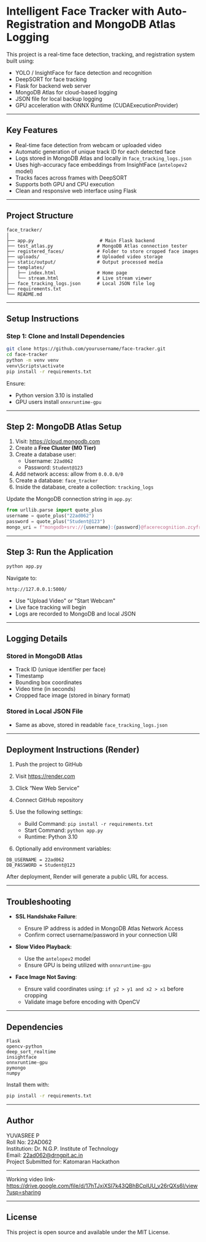 # Intelligent Face Tracker with Auto-Registration and MongoDB Atlas Logging

This project is a real-time face detection, tracking, and registration system built using:

- YOLO / InsightFace for face detection and recognition
- DeepSORT for face tracking
- Flask for backend web server
- MongoDB Atlas for cloud-based logging
- JSON file for local backup logging
- GPU acceleration with ONNX Runtime (CUDAExecutionProvider)

---

## Key Features

- Real-time face detection from webcam or uploaded video
- Automatic generation of unique track ID for each detected face
- Logs stored in MongoDB Atlas and locally in `face_tracking_logs.json`
- Uses high-accuracy face embeddings from InsightFace (`antelopev2` model)
- Tracks faces across frames with DeepSORT
- Supports both GPU and CPU execution
- Clean and responsive web interface using Flask

---

## Project Structure

```
face_tracker/
│
├── app.py                        # Main Flask backend
├── test_atlas.py                # MongoDB Atlas connection tester
├── registered_faces/            # Folder to store cropped face images
├── uploads/                     # Uploaded video storage
├── static/output/               # Output processed media
├── templates/
│   ├── index.html               # Home page
│   └── stream.html              # Live stream viewer
├── face_tracking_logs.json      # Local JSON file log
├── requirements.txt
└── README.md
```

---

## Setup Instructions

### Step 1: Clone and Install Dependencies

```bash
git clone https://github.com/yourusername/face-tracker.git
cd face-tracker
python -m venv venv
venv\Scripts\activate
pip install -r requirements.txt
```

Ensure:
- Python version 3.10 is installed
- GPU users install `onnxruntime-gpu`

---

## Step 2: MongoDB Atlas Setup

1. Visit: https://cloud.mongodb.com
2. Create a **Free Cluster (M0 Tier)**
3. Create a database user:
   - Username: `22ad062`
   - Password: `Student@123`
4. Add network access: allow from `0.0.0.0/0`
5. Create a database: `face_tracker`
6. Inside the database, create a collection: `tracking_logs`

Update the MongoDB connection string in `app.py`:

```python
from urllib.parse import quote_plus
username = quote_plus("22ad062")
password = quote_plus("Student@123")
mongo_uri = f"mongodb+srv://{username}:{password}@facerecognition.zcyfrxm.mongodb.net/?retryWrites=true&w=majority&appName=facerecognition"
```

---

## Step 3: Run the Application

```bash
python app.py
```

Navigate to:

```
http://127.0.0.1:5000/
```

- Use "Upload Video" or "Start Webcam"
- Live face tracking will begin
- Logs are recorded to MongoDB and local JSON

---

## Logging Details

### Stored in MongoDB Atlas

- Track ID (unique identifier per face)
- Timestamp
- Bounding box coordinates
- Video time (in seconds)
- Cropped face image (stored in binary format)

### Stored in Local JSON File

- Same as above, stored in readable `face_tracking_logs.json`

---

## Deployment Instructions (Render)

1. Push the project to GitHub
2. Visit https://render.com
3. Click “New Web Service”
4. Connect GitHub repository
5. Use the following settings:

   - Build Command: `pip install -r requirements.txt`
   - Start Command: `python app.py`
   - Runtime: Python 3.10

6. Optionally add environment variables:

```
DB_USERNAME = 22ad062
DB_PASSWORD = Student@123
```

After deployment, Render will generate a public URL for access.

---

## Troubleshooting

- **SSL Handshake Failure**:
  - Ensure IP address is added in MongoDB Atlas Network Access
  - Confirm correct username/password in your connection URI

- **Slow Video Playback**:
  - Use the `antelopev2` model
  - Ensure GPU is being utilized with `onnxruntime-gpu`

- **Face Image Not Saving**:
  - Ensure valid coordinates using: `if y2 > y1 and x2 > x1` before cropping
  - Validate image before encoding with OpenCV

---

## Dependencies

```
Flask
opencv-python
deep_sort_realtime
insightface
onnxruntime-gpu
pymongo
numpy
```

Install them with:

```bash
pip install -r requirements.txt
```

---

## Author

YUVASREE P  
Roll No: 22AD062  
Institution: Dr. N.G.P. Institute of Technology  
Email: 22ad062@drngpit.ac.in  
Project Submitted for: Katomaran Hackathon

---

Working video link-https://drive.google.com/file/d/17hTJxiXSl7k43QBhBCplUU_v26rQXs6l/view?usp=sharing

---
## License

This project is open source and available under the MIT License.
